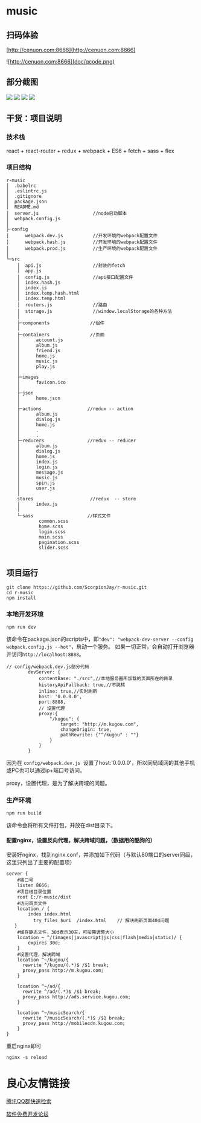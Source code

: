 # music



## 扫码体验

[http://cenuon.com:8666](http://cenuon.com:8666)

![http://cenuon.com:8666](doc/qcode.png)

## 部分截图

![](doc/1.png) ![](doc/2.png)
![](doc/3.png) ![](doc/4.png)



## 干货：项目说明

### 技术栈
react + react-router + redux + webpack + ES6 + fetch + sass + flex

### 项目结构
```
r-music
│  .babelrc
│  .eslintrc.js
│  .gitignore
│  package.json
│  README.md
│  server.js                    //node启动脚本
│  webpack.config.js            
│  
├─config
│      webpack.dev.js           //开发环境的webpack配置文件
│      webpack.hash.js          //开发环境的webpack配置文件
│      webpack.prod.js          //生产环境的webpack配置文件
│           
└─src
    │  api.js                   //封装的fetch
    │  app.js                   
    │  config.js                //api接口配置文件
    │  index.hash.js
    │  index.js
    │  index.temp.hash.html
    │  index.temp.html
    │  routers.js               //路由
    │  storage.js               //window.localStorage的各种方法
    │      
    ├─components               //组件
    │          
    ├─containers               //页面
    │      account.js
    │      album.js
    │      friend.js
    │      home.js
    │      music.js
    │      play.js
    │      
    ├─images
    │      favicon.ico
    │      
    ├─json
    │      home.json
    │       
    ├─actions                 //redux -- action
    │      album.js
    │      dialog.js
    │      home.js
    │      .
    │      .     
    ├─reducers                //redux -- reducer
    │      album.js
    │      dialog.js
    │      home.js
    │      index.js
    │      login.js
    │      message.js
    │      music.js
    │      spin.js
    │      user.js
    │      
    stores                     //redux  -- store
    │      index.js
    │      
    └─sass                    //样式文件
            common.scss
            home.scss
            login.scss
            main.scss
            pagination.scss
            slider.scss
            

```

## 项目运行
```
git clone https://github.com/ScorpionJay/r-music.git
cd r-music
npm install
```
### 本地开发环境
```
npm run dev
```
该命令在package.json的scripts中，即`"dev": "webpack-dev-server --config webpack.config.js --hot"`，启动一个服务。
如果一切正常，会自动打开浏览器并访问`http://localhost:8888`。

```
// config/webpack.dev.js部分代码
        devServer: {
            contentBase: "./src",//本地服务器所加载的页面所在的目录
            historyApiFallback: true,//不跳转
            inline: true,//实时刷新
            host: '0.0.0.0',
            port:8888,
            // 设置代理
            proxy:{
                "/kugou": {
                    target: "http://m.kugou.com",
                    changeOrigin: true,
                    pathRewrite: {"^/kugou" : ""}
                }
            }
        }
```
因为在 `config/webpack.dev.js `设置了host:'0.0.0.0'，所以同局域网的其他手机或PC也可以通过ip+端口号访问。

proxy，设置代理，是为了解决跨域的问题。

### 生产环境
```
npm run build
```
该命令会将所有文件打包，并放在dist目录下。
#### 配置nginx，设置反向代理，解决跨域问题，（数据用的酷狗的）
安装好nginx，找到nginx.conf，并添加如下代码（与默认80端口的server同级，这里只列出了主要的配置项）
```
server {
    #端口号
    listen 8666;
    #项目根目录位置
    root E:/r-music/dist
    #访问首页文件
    location / {
        index index.html
	      try_files $uri  /index.html    // 解决刷新页面404问题
   }
    #缓存静态文件，30d表示30天，可按需调整大小
    location ~ ^/(images|javascript|js|css|flash|media|static)/ {
        expires 30d; 
    }
    #设置代理，解决跨域
    location ^~/kugou/{
      rewrite ^/kugou/(.*)$ /$1 break;
      proxy_pass http://m.kugou.com;
    }
    
    location ^~/ad/{
      rewrite ^/ad/(.*)$ /$1 break;
      proxy_pass http://ads.service.kugou.com;
    }
    
    location ^~/musicSearch/{
      rewrite ^/musicSearch/(.*)$ /$1 break;
      proxy_pass http://mobilecdn.kugou.com;
    }
}
```
重启nginx即可
```
nginx -s reload
```




 # 良心友情链接

[腾讯QQ群快速检索](http://u.720life.cn/s/8cf73f7c)

[软件免费开发论坛](http://u.720life.cn/s/bbb01dc0)